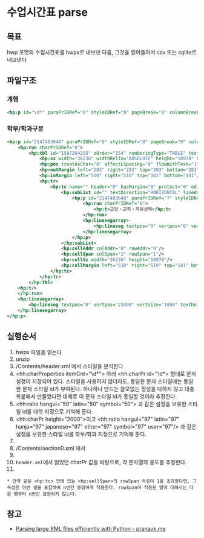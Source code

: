 # 수업시간표 parse
## 목표
hwp 포맷의 수업시간표를 hwpx로 내보낸 다음, 그것을 읽어들여서 csv 또는 sqlite로 내보낸다

## 파일구조
### 개행
```xml
<hp:p id="\d*" paraPrIDRef="0" styleIDRef="0" pageBreak="0" columnBreak="0" merged="0"><hp:run charPrIDRef="0"/><hp:linesegarray><hp:lineseg textpos="0" vertpos="\d*" vertsize="1000" textheight="1000" baseline="850" spacing="300" horzpos="0" horzsize="84168" flags="\d*"/></hp:linesegarray></hp:p>
```
### 학부/학과구분
```xml
<hp:p id="2147483648" paraPrIDRef="0" styleIDRef="0" pageBreak="0" columnBreak="0" merged="0">
    <hp:run charPrIDRef="0">
        <hp:tbl id="1587264293" zOrder="154" numberingType="TABLE" textWrap="TOP_AND_BOTTOM" textFlow="BOTH_SIDES" lock="0" dropcapstyle="None" pageBreak="CELL" repeatHeader="1" rowCnt="1" colCnt="1" cellSpacing="0" borderFillIDRef="6" noAdjust="0">
            <hp:sz width="36236" widthRelTo="ABSOLUTE" height="10978" heightRelTo="ABSOLUTE" protect="0"/>
            <hp:pos treatAsChar="0" affectLSpacing="0" flowWithText="1" allowOverlap="0" holdAnchorAndSO="0" vertRelTo="PARA" horzRelTo="PARA" vertAlign="TOP" horzAlign="LEFT" vertOffset="3486" horzOffset="23857"/>
            <hp:outMargin left="283" right="283" top="283" bottom="283"/>
            <hp:inMargin left="510" right="510" top="141" bottom="141"/>
            <hp:tr>
                <hp:tc name="" header="0" hasMargin="0" protect="0" editable="0" dirty="0" borderFillIDRef="6">
                    <hp:subList id="" textDirection="HORIZONTAL" lineWrap="BREAK" vertAlign="CENTER" linkListIDRef="0" linkListNextIDRef="0" textWidth="0" textHeight="0" hasTextRef="0" hasNumRef="0">
                        <hp:p id="2147483648" paraPrIDRef="7" styleIDRef="0" pageBreak="0" columnBreak="0" merged="0">
                            <hp:run charPrIDRef="6">
                                <hp:t>교양‧교직‧자유선택</hp:t>
                            </hp:run>
                            <hp:linesegarray>
                                <hp:lineseg textpos="0" vertpos="0" vertsize="7300" textheight="7300" baseline="6205" spacing="4380" horzpos="0" horzsize="35216" flags="393216"/>
                            </hp:linesegarray>
                        </hp:p>
                    </hp:subList>
                    <hp:cellAddr colAddr="0" rowAddr="0"/>
                    <hp:cellSpan colSpan="1" rowSpan="1"/>
                    <hp:cellSz width="36236" height="10978"/>
                    <hp:cellMargin left="510" right="510" top="141" bottom="141"/>
                </hp:tc>
            </hp:tr>
        </hp:tbl>
    <hp:t/>
    </hp:run>
    <hp:linesegarray>
        <hp:lineseg textpos="0" vertpos="23400" vertsize="1000" textheight="1000" baseline="850" spacing="300" horzpos="0" horzsize="84168" flags="393216"/>
    </hp:linesegarray>
</hp:p>
```

## 실행순서
1. hwpx 파일을 읽는다
  1. unzip
2. /Contents/header.xml 에서 스타일을 분석한다
  1. <hh:charProperties itemCnt="\d*"> 아래 <hh:charPr id="\d*> 형태로 문자 설정이 지정되어 있다. 스타일을 사용하지 않더라도, 동일한 문자 스타일에는 동일한 문자 스타일 id가 부여된다. 하나하나 만드는 쓸모없는 정성을 다하지 않고 대충 복붙해서 만들었다면 대체로 이 문자 스타일 id가 동일할 것이라 추정한다.
  2. <hh:ratio hangul="50" latin="50" symbol="50"> 과 같은 설정을 보유한 스타일 id를 대학 지정으로 기억해 둔다.
  3. <hh:charPr height="2000">이고 <hh:ratio hangul="97" latin="97" hanja="97" japanese="97" other="97" symbol="97" user="97"/> 과 같은 설정을 보유한 스타일 id를 학부/학과 지정으로 기억해 둔다.
  4. 
3. /Contents/section0.xml 에서 
2. 
  1. `header.xml`에서 읽었던 charPr 값을 바탕으로, 각 문자열의 용도를 추정한다.
  2. 
    * 만약 같은 <hp:tc> 안에 있는 <hp:sellSpan>의 rowSpan 속성이 1을 초과한다면, 그 속성은 이번 셀을 포함하여 n번간 동일하게 적용한다. rowSpan이 적용된 열에 대해서는 다음 행부터 n번간 표현되지 않는다.

## 참고
* [Parsing large XML files efficiently with Python - pranavk.me](https://pranavk.me/python/parsing-xml-efficiently-with-python/)